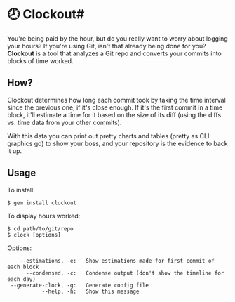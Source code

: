 # :clock8: Clockout#

You're being paid by the hour, but do you really want to worry about logging your hours? If you're using Git, isn't that already being done for you? **Clockout** is a tool that analyzes a Git repo and converts your commits into blocks of time worked.

How?
--------

Clockout determines how long each commit took by taking the time interval since the previous one, if it's close enough. If it's the first commit in a time block, it'll estimate a time for it based on the size of its diff (using the diffs vs. time data from your other commits).

With this data you can print out pretty charts and tables (pretty as CLI graphics go) to show your boss, and your repository is the evidence to back it up.

Usage
--------

To install:

```
$ gem install clockout
```

To display hours worked:

```
$ cd path/to/git/repo
$ clock [options]
```

Options:

```
    --estimations, -e:   Show estimations made for first commit of each block
      --condensed, -c:   Condense output (don't show the timeline for each day)
 --generate-clock, -g:   Generate config file
           --help, -h:   Show this message
```